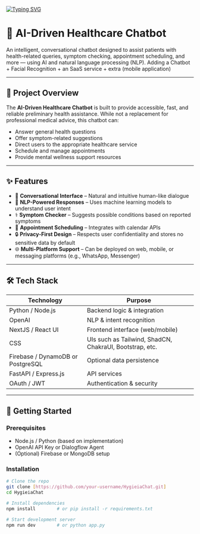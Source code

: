 [![Typing SVG](https://readme-typing-svg.demolab.com?font=Fira+Code&size=30&pause=1000&width=435&lines=HygieiaChat)](https://git.io/typing-svg)

# 🤖 AI-Driven Healthcare Chatbot

An intelligent, conversational chatbot designed to assist patients with health-related queries, symptom checking, appointment scheduling, and more — using AI and natural language processing (NLP). Adding a Chatbot + Facial Recognition + an SaaS service + extra (mobile application)

---

## 📌 Project Overview

The **AI-Driven Healthcare Chatbot** is built to provide accessible, fast, and reliable preliminary health assistance. While not a replacement for professional medical advice, this chatbot can:

- Answer general health questions
- Offer symptom-related suggestions
- Direct users to the appropriate healthcare service
- Schedule and manage appointments
- Provide mental wellness support resources

---

## ✨ Features

- 💬 **Conversational Interface** – Natural and intuitive human-like dialogue
- 🧠 **NLP-Powered Responses** – Uses machine learning models to understand user intent
- ⚕️ **Symptom Checker** – Suggests possible conditions based on reported symptoms
- 📅 **Appointment Scheduling** – Integrates with calendar APIs
- 🔒 **Privacy-First Design** – Respects user confidentiality and stores no sensitive data by default
- 🌐 **Multi-Platform Support** – Can be deployed on web, mobile, or messaging platforms (e.g., WhatsApp, Messenger)

---

## 🛠 Tech Stack

| Technology                        | Purpose                                                 |
| --------------------------------- | ------------------------------------------------------- |
| Python / Node.js                  | Backend logic & integration                             |
| OpenAI                            | NLP & intent recognition                                |
| NextJS / React UI                 | Frontend interface (web/mobile)                         |
| CSS                               | UIs such as Tailwind, ShadCN, ChakraUI, Bootstrap, etc. |
| Firebase / DynamoDB or PostgreSQL | Optional data persistence                               |
| FastAPI / Express.js              | API services                                            |
| OAuth / JWT                       | Authentication & security                               |

---

## 🚀 Getting Started

### Prerequisites

- Node.js / Python (based on implementation)
- OpenAI API Key or Dialogflow Agent
- (Optional) Firebase or MongoDB setup

### Installation

```bash
# Clone the repo
git clone [https://github.com/your-username/HygieiaChat.git]
cd HygieiaChat

# Install dependencies
npm install        # or pip install -r requirements.txt

# Start development server
npm run dev        # or python app.py
```
